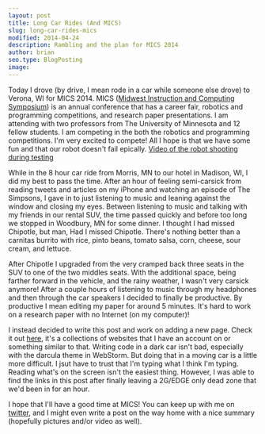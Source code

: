 ```yaml
---
layout: post
title: Long Car Rides (And MICS)
slug: long-car-rides-mics
modified: 2014-04-24
description: Rambling and the plan for MICS 2014
author: brian
seo.type: BlogPosting
image:
---
```


Today I drove (by drive, I mean rode in a car while someone else drove) to Verona, WI for MICS 2014. MICS ([Midwest Instruction and Computing Symposium](http://micsymposium.org/)) is an annual conference that has a career fair, robotics and programming competitions, and research paper presentations. I am attending with two professors from The University of Minnesota and 12 fellow students. I am competing in the both the robotics and programming competitions. I'm very excited to compete! All I hope is that we have some fun and that our robot doesn't fail epically. [Video of the robot shooting during testing](https://www.youtube.com/watch?v=Il7Uavkg4aA)

While in the 8 hour car ride from Morris, MN to our hotel in Madison, WI, I did my best to pass the time. After an hour of feeling semi-carsick from reading tweets and articles on my iPhone and watching an episode of The Simpsons, I gave in to just listening to music and leaning against the window and closing my eyes. Between listening to music and talking with my friends in our rental SUV, the time passed quickly and before too long we stopped in Woodbury, MN for some dinner. I thought I had missed Chipotle, but man, Had I missed Chipotle. There's nothing better than a carnitas burrito with rice, pinto beans, tomato salsa, corn, cheese, sour cream, and lettuce.

After Chipotle I upgraded from the very cramped back three seats in the SUV to one of the two middles seats. With the additional space, being farther forward in the vehicle, and the rainy weather, I wasn't very carsick anymore! After a couple hours of listening to music through my headphones and then through the car speakers I decided to finally be productive. By productive I mean editing my paper for around 5 minutes. It's hard to work on a research paper with no Internet (on my computer)!

I instead decided to write this post and work on adding a new page. Check it out [here](/), it's a collections of websites that I have an account on or something similar to that. Writing code in a dark car isn't bad, especially with the darcula theme in WebStorm. But doing that in a moving car is a little more difficult. I jsut have to trust that I'm typing what I think I'm typing. Reading what's on the screen isn't the easiest thing. However, I was able to find the links in this post after finally leaving a 2G/EDGE only dead zone that we'd been in for an hour.

I hope that I'll have a good time at MICS! You can keep up with me on [twitter](https://twitter.com/BrianMitchL), and I might even write a post on the way home with a nice summary (hopefully pictures and/or video as well).